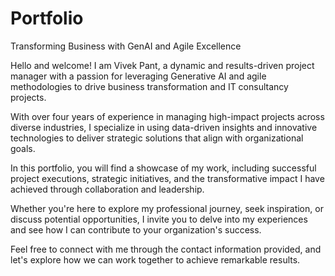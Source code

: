 # Portfolio
Transforming Business with GenAI and Agile Excellence

Hello and welcome! I am Vivek Pant, a dynamic and results-driven project manager with a passion for leveraging Generative AI and agile methodologies to drive business transformation and IT consultancy projects.

With over four years of experience in managing high-impact projects across diverse industries, I specialize in using data-driven insights and innovative technologies to deliver strategic solutions that align with organizational goals. 

In this portfolio, you will find a showcase of my work, including successful project executions, strategic initiatives, and the transformative impact I have achieved through collaboration and leadership. 

Whether you're here to explore my professional journey, seek inspiration, or discuss potential opportunities, I invite you to delve into my experiences and see how I can contribute to your organization's success. 

Feel free to connect with me through the contact information provided, and let's explore how we can work together to achieve remarkable results. 
